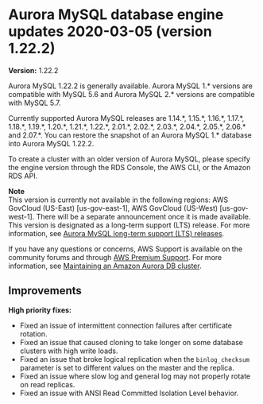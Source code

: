 # Aurora MySQL database engine updates 2020\-03\-05 \(version 1\.22\.2\)<a name="AuroraMySQL.Updates.1222"></a>

**Version:** 1\.22\.2

Aurora MySQL 1\.22\.2 is generally available\. Aurora MySQL 1\.\* versions are compatible with MySQL 5\.6 and Aurora MySQL 2\.\* versions are compatible with MySQL 5\.7\.

 Currently supported Aurora MySQL releases are 1\.14\.\*, 1\.15\.\*, 1\.16\.\*, 1\.17\.\*, 1\.18\.\*, 1\.19\.\*, 1\.20\.\*, 1\.21\.\*, 1\.22\.\*, 2\.01\.\*, 2\.02\.\*, 2\.03\.\*, 2\.04\.\*, 2\.05\.\*, 2\.06\.\* and 2\.07\.\*\. You can restore the snapshot of an Aurora MySQL 1\.\* database into Aurora MySQL 1\.22\.2\. 

 To create a cluster with an older version of Aurora MySQL, please specify the engine version through the RDS Console, the AWS CLI, or the Amazon RDS API\. 

**Note**  
 This version is currently not available in the following regions: AWS GovCloud \(US\-East\) \[us\-gov\-east\-1\], AWS GovCloud \(US\-West\) \[us\-gov\-west\-1\]\. There will be a separate announcement once it is made available\.   
 This version is designated as a long\-term support \(LTS\) release\. For more information, see [Aurora MySQL long\-term support \(LTS\) releases](AuroraMySQL.Updates.Versions.md#AuroraMySQL.Updates.LTS)\. 

If you have any questions or concerns, AWS Support is available on the community forums and through [AWS Premium Support](http://aws.amazon.com/support)\. For more information, see [Maintaining an Amazon Aurora DB cluster](USER_UpgradeDBInstance.Maintenance.md)\.

## Improvements<a name="AuroraMySQL.Updates.1222.Improvements"></a>

 **High priority fixes:** 
+  Fixed an issue of intermittent connection failures after certificate rotation\. 
+  Fixed an issue that caused cloning to take longer on some database clusters with high write loads\. 
+  Fixed an issue that broke logical replication when the `binlog_checksum` parameter is set to different values on the master and the replica\. 
+  Fixed an issue where slow log and general log may not properly rotate on read replicas\. 
+  Fixed an issue with ANSI Read Committed Isolation Level behavior\. 